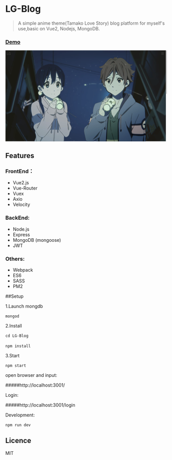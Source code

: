 
# LG-Blog

> A simple anime theme(Tamako Love Story) blog platform for myself's use,basic on Vue2, Nodejs, MongoDB.


### [Demo](http://todaylg.com)


![image](https://github.com/todaylg/LG-Blog/blob/master/src/assets/img/intro.png)

## Features

### FrontEnd：
* Vue2.js
* Vue-Router
* Vuex
* Axio
* Velocity

### BackEnd:
* Node.js
* Express
* MongoDB (mongoose)
* JWT

### Others:
* Webpack
* ES6
* SASS
* PM2


##Setup

1.Launch mongdb

```
mongod
```
2.Install 

```
cd LG-Blog

npm install
```
3.Start

```
npm start
```
open browser and input:

#####http://localhost:3001/

Login:

#####http://localhost:3001/login


Development:

```
npm run dev
```
## Licence
MIT
